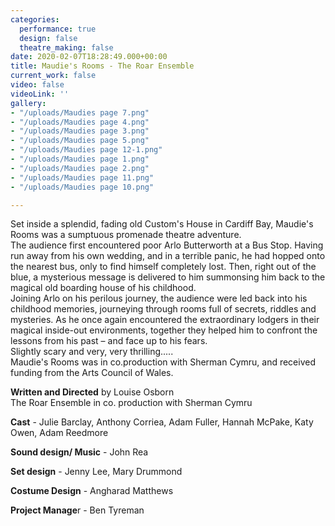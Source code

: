 ```yaml
---
categories:
  performance: true
  design: false
  theatre_making: false
date: 2020-02-07T18:28:49.000+00:00
title: Maudie's Rooms - The Roar Ensemble
current_work: false
video: false
videoLink: ''
gallery:
- "/uploads/Maudies page 7.png"
- "/uploads/Maudies page 4.png"
- "/uploads/Maudies page 3.png"
- "/uploads/Maudies page 5.png"
- "/uploads/Maudies page 12-1.png"
- "/uploads/Maudies page 1.png"
- "/uploads/Maudies page 2.png"
- "/uploads/Maudies page 11.png"
- "/uploads/Maudies page 10.png"

---
```

Set inside a splendid, fading old Custom's House in Cardiff Bay, Maudie's Rooms was a sumptuous promenade theatre adventure.  
The audience first encountered poor Arlo Butterworth at a Bus Stop. Having run away from his own wedding, and in a terrible panic, he had hopped onto the nearest bus, only to find himself completely lost. Then, right out of the blue, a mysterious message is delivered to him summonsing him back to the magical old boarding house of his childhood.  
Joining Arlo on his perilous journey, the audience were led back into his childhood memories, journeying through rooms full of secrets, riddles and mysteries. As he once again encountered the extraordinary lodgers in their magical inside-out environments, together they helped him to confront the lessons from his past – and face up to his fears.  
Slightly scary and very, very thrilling.....  
Maudie's Rooms was in co.production with Sherman Cymru, and received funding from the Arts Council of Wales.

**Written and Directed** by Louise Osborn  
The Roar Ensemble in co. production with Sherman Cymru

**Cast** - Julie Barclay, Anthony Corriea, Adam Fuller, Hannah McPake, Katy Owen, Adam Reedmore

**Sound design/ Music** - John Rea

**Set design** - Jenny Lee, Mary Drummond

**Costume Design** - Angharad Matthews

**Project Manage**r - Ben Tyreman